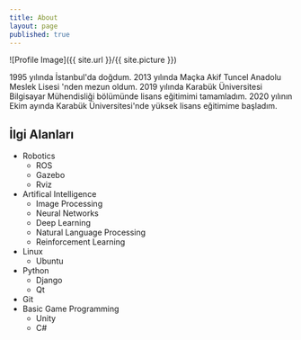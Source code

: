```yaml
---
title: About
layout: page
published: true
---
```

![Profile Image]({{ site.url }}/{{ site.picture }})

1995 yılında İstanbul'da doğdum. 2013 yılında Maçka Akif Tuncel Anadolu Meslek Lisesi 'nden mezun oldum. 2019 yılında Karabük Üniversitesi Bilgisayar Mühendisliği bölümünde lisans eğitimimi tamamladım. 2020 yılının Ekim ayında Karabük Üniversitesi'nde yüksek lisans eğitimime başladım.

## İlgi Alanları
- Robotics
    * ROS
    - Gazebo
    * Rviz
- Artifical Intelligence
    * Image Processing
    - Neural Networks
    * Deep Learning
    - Natural Language Processing
    * Reinforcement Learning
- Linux
    * Ubuntu
- Python
    * Django
    - Qt
- Git
- Basic Game Programming
    - Unity
    - C#
